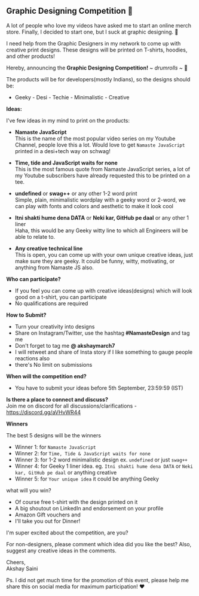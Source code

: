 ## Graphic Designing Competition 🚀

A lot of people who love my videos have asked me to start an online merch store.
Finally, I decided to start one, but I suck at graphic designing. 🥺

I need help from the Graphic Designers in my network to come up with creative print designs. These designs will be printed on T-shirts, hoodies, and other products!

Hereby, announcing the **Graphic Designing Competition!** *~ drumrolls ~* 🥳

The products will be for developers(mostly Indians), so the designs should be: 
- Geeky - Desi - Techie - Minimalistic - Creative

**Ideas:**

I've few ideas in my mind to print on the products: 

- **Namaste JavaScript**   
This is the name of the most popular video series on my Youtube Channel, people love this a lot. Would love to get `Namaste JavaScript` printed in a desi+tech way on schwag!
- **Time, tide and JavaScript waits for none**  
This is the most famous quote from Namaste JavaScript series, a lot of my Youtube subscribers have already requested this to be printed on a tee. 
- **undefined**  or **swag++** or any other 1-2 word print   
Simple, plain, minimalistic wordplay with a geeky word or 2-word, we can play with fonts and colors and aesthetic to make it look cool
- **Itni shakti hume dena DATA**  or **Neki kar, GitHub pe daal** or any other 1 liner  
Haha, this would be any Geeky witty line to which all Engineers will be able to relate to.

- **Any creative technical line**  
This is open, you can come up with your own unique creative ideas, just make sure they are geeky. It could be funny, witty, motivating, or anything from Namaste JS also.

**Who can participate?**
- If you feel you can come up with creative ideas(designs) which will look good on a t-shirt, you can participate
- No qualifications are required

**How to Submit?**
- Turn your creativity into designs
-  Share on Instagram/Twitter, use the hashtag **#NamasteDesign** and tag me
- Don't forget to tag me **@ akshaymarch7**
-  I will retweet and share of Insta story if I like something to gauge people reactions also
- there's No limit on submissions


**When will the competition end?**
- You have to submit your ideas before 5th September, 23:59:59 (IST)

**Is there a place to connect and discuss?**  
Join me on discord for all discussions/clarifications - https://discord.gg/aVHvWR44

**Winners**

The best 5 designs will be the winners
- Winner 1:  for `Namaste JavaScript`
- Winner 2: for `Time, Tide & JavaScript waits for none`
- Winner 3: for 1-2 word minimalistic design ex. `undefined` or just `swag++`
- Winner 4: for Geeky 1 liner idea. eg. `Itni shakti hume dena DATA` or `Neki kar, GitHub pe daal` or anything creative
- Winner 5: for `Your unique idea` it could be anything Geeky

what will you win?  
- Of course free t-shirt with the design printed on it 
- A big shoutout on LinkedIn and endorsement on your profile
- Amazon Gift vouchers and 
- I'll take you out for Dinner!

I'm super excited about the competition, are you?

For non-designers, please comment which idea did you like the best? 
Also, suggest any creative ideas in the comments.

Cheers,   
Akshay Saini

Ps. I did not get much time for the promotion of this event, please help me share this on social media for maximum participation! ❤️


